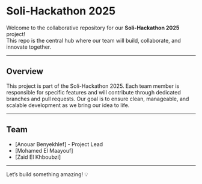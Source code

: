 # Soli-Hackathon 2025 

Welcome to the collaborative repository for our **Soli-Hackathon 2025** project!  
This repo is the central hub where our team will build, collaborate, and innovate together.

---

## Overview

This project is part of the Soli-Hackathon 2025. Each team member is responsible for specific features and will contribute through dedicated branches and pull requests. Our goal is to ensure clean, manageable, and scalable development as we bring our idea to life.

---

## Team

- [Anouar Benyekhlef] - Project Lead
- [Mohamed El Maayouf]
- [Zaid El Khboubzi]
  
---

Let’s build something amazing! 💡
